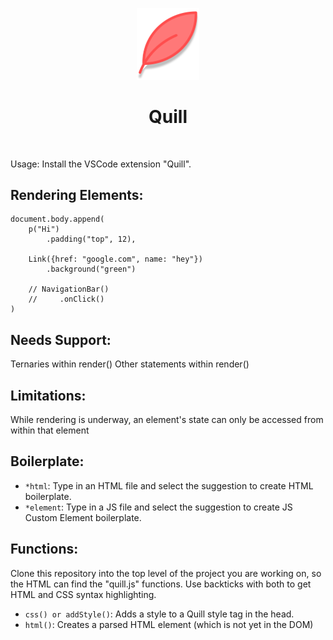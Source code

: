 
<p align="center">
<img src="VSCode/docs/Quill.png" alt="drawing" width="100"/> 
<h1 align="center">Quill</h1>
</p>
<br>

Usage: Install the VSCode extension "Quill".

## Rendering Elements:
```
document.body.append(
    p("Hi")
        .padding("top", 12),

    Link({href: "google.com", name: "hey"})
        .background("green")
    
    // NavigationBar()
    //     .onClick()
)
```

## Needs Support:
Ternaries within render()
Other statements within render()

## Limitations:
While rendering is underway, an element's state can only be accessed from within that element

## Boilerplate:
- ```*html```: Type in an HTML file and select the suggestion to create HTML boilerplate. 
- ```*element```: Type in a JS file and select the suggestion to create JS Custom Element boilerplate.

## Functions: 
Clone this repository into the top level of the project you are working on, so the HTML can find the "quill.js" functions.
Use backticks with both to get HTML and CSS syntax highlighting.
- ```css() or addStyle()```: Adds a style to a Quill style tag in the head.
- ```html()```: Creates a parsed HTML element (which is not yet in the DOM)



